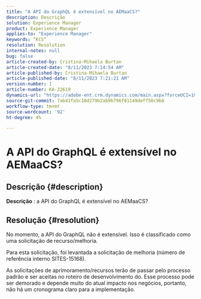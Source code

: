 ```yaml
---
title: "A API do GraphQL é extensível no AEMaaCS?"
description: Descrição
solution: Experience Manager
product: Experience Manager
applies-to: "Experience Manager"
keywords: “KCS”
resolution: Resolution
internal-notes: null
bug: false
article-created-by: Cristina-Mihaela Burtan
article-created-date: "8/11/2023 7:14:54 AM"
article-published-by: Cristina-Mihaela Burtan
article-published-date: "8/11/2023 7:21:21 AM"
version-number: 1
article-number: KA-22619
dynamics-url: "https://adobe-ent.crm.dynamics.com/main.aspx?forceUCI=1&pagetype=entityrecord&etn=knowledgearticle&id=6d5666bf-1638-ee11-bdf4-6045bd006b25"
source-git-commit: 7ab41fa5c10d279b2ab9b796f81149deff50c9b8
workflow-type: tm+mt
source-wordcount: '92'
ht-degree: 4%

---
```


# A API do GraphQL é extensível no AEMaaCS?

## Descrição {#description}


<b>Descrição</b> : a API do GraphQL é extensível no AEMaaCS?


## Resolução {#resolution}


No momento, a API do GraphQL não é extensível. Isso é classificado como uma solicitação de recurso/melhoria.



Para esta solicitação, foi levantada a solicitação de melhoria (número de referência interno SITES-15168).

As solicitações de aprimoramento/recursos terão de passar pelo processo padrão e ser aceitas no roteiro de desenvolvimento do. Esse processo pode ser demorado e depende muito do atual impacto nos negócios, portanto, não há um cronograma claro para a implementação.
